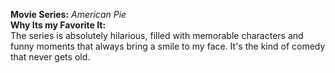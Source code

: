 **Movie Series:** *American Pie*  
**Why Its my Favorite It:**  
The series is absolutely hilarious, filled with memorable characters and  funny moments that always bring a smile to my face. It's the kind of comedy that never gets old.

